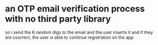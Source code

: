 # an OTP  email verification process with no third party library

so i send the 6 random digs to the email and the user inserts it and if they are coorrect, the user is able to continue registration on the app
